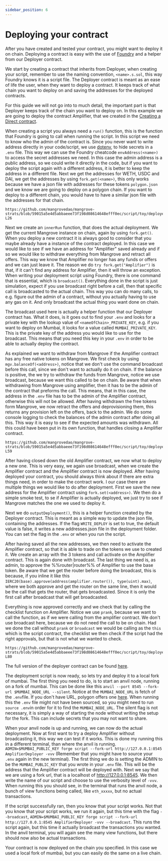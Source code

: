 ```yaml
---
sidebar_position: 6
---
```


# Deploying your contract

After you have created and tested your contract, you might want to deploy it on chain. Deploying a contract is easy with the use of [Foundry](https://book.getfoundry.sh/) and a helper from our Deployer contract.

We start by creating a contract that inherits from Deployer, when creating your script, remember to use the naming convention, `<name>.s.sol`, this way Foundry knows it is a script file. The Deployer contract is meant as an ease of life the user, when they want to deploy a contract. It keeps track of what chain you want to deploy on and saving the addresses for the deployed contracts. 

For this guide we will not go into to much detail, the important part is that Deployer keeps track of the chain you want to deploy on. In this example we are going to deploy the contract Amplifier, that we created in the [Creating a Direct contract](./DirectHowTo.md).

When creating a script you always need a `run()` function, this is the function that Foundry is going to call when running the script. In this script we need to know who the admin of the contract is. Since you never want to write address directly in your code/script, we use [dotenv](https://www.npmjs.com/package/dotenv), to hide secrets in a `.env` file. This way we can use the Foundry cheatcode `envAddress(<name>)` to access the secret addresses we need. In this case the admin address is a public address, so we could write it directly in the code, but if you want to deploy the script again with a different address, it is better to keep the address in a different file. Next we get the addresses for WETH, USDC and DAI, we get the addresses by using `fork.get(<name>)`, this only works because we have a json file with addresses for these tokens `polygon.json` and we know we are going to deploy on a polygon chain. If you want to deploy to a different chain, you would have to have a similar json file with the addresses for that chain.


```solidity reference title="AmplifierDeployer.s.sol - Preamble and run function"
https://github.com/mangrovedao/mangrove-strats/blob/59015a5e4d5abbaeee73f198d08614648efff0ec/script/toy/deployers/AmplifierDeployer.s.sol#L1-L26
```

Next we create an `innerRun` function, that does the actual deployment. We get the current Mangrove instance on chain, again by using `fork.get()`. When you deploy a new contract it is always good to consider that you maybe already have a instance of the contract deployed. In this case we would like to see if we have an address for "Amplifier" saved already and if so we would like to withdraw everything from Mangrove and retract all offers. This way we know that Amplifier no longer has any funds or offers and we can just leave it. The reason we do `try fork.get("Amplifier")` is that, if it can't find any address for Amplifier, then it will throw an exception. When writing your deployment script using Foundry, there is one command that is essential, which is `broadcast()`. Everything done in the script is just simulation, expect if you use broadcast right before a call, then that specific call is broadcasted to the actual chain. This way you can do many calls, to e.g. figure out the admin of a contract, without you actually having to use any gas on it. And only broadcast the actual thing you want done on chain.

The broadcast used here is actually a helper function that our Deployer contract has. What it does, is it goes out to find your `.env` and looks for a private key with the lookup value of `<nameOfChain>_PRIVATE_KEY`, e.g. if you want to deploy on Mumbai, it looks for a value called `MUMBAI_PRIVATE_KEY`. This is the private key of the address you would like to use for the broadcast. This means that you need this key in your `.env` in order to be able to actually deploy the contract.

As explained we want to withdraw from Mangrove if the Amplifier contract has any free native tokens on Mangrove. We first check by using `mgv.balanceOf(<address>)`, notice that we don't use the command broadcast before this call, since we don't want to actually do it on chain. If the balance is positive, the we try to withdraw the funds from Mangrove, notice we use broadcast, because we want this called to be on chain. Be aware that when withdrawing from Mangrove using amplifier, then it has to be the admin of the contract that preforms the call. This means, that in this case, the address in the `.env` file has to be the admin of the Amplifier contract, otherwise this will not be allowed. After having withdrawn the free tokens form Mangrove, we now retract the offers and deprovisioning them, this returns any provision left on the offers, back to the admin. We do some console logging to check the balances of the admin contract after doing all this. This way it is easy to see if the expected amounts was withdrawn. All this could have been put in its own function, that handles closing a Amplifier contract.

```solidity reference title="AmplifierDeployer.s.sol - Withdraw offers and provision from old contract first"
https://github.com/mangrovedao/mangrove-strats/blob/59015a5e4d5abbaeee73f198d08614648efff0ec/script/toy/deployers/AmplifierDeployer.s.sol#L28-L59
```

After having closed down the old Amplifier contract, we now what to deploy a new one. This is very easy, we again use broadcast, when we create the Amplifier contract and the Amplifier contract is now deployed. After having deployed your contract, you should always think about if there are extra things need, in order to make the contract work. I our case there are multiple things we would like to do after deployment. First we save the new address for the Amplifier contract using `fork.set(<address>)`. We then do a simple smoke test, to se if Amplifier is actually deployed, we just try to see if Mangrove matches the one we used to deploy it.

Next we do `outputDeployment()`, this is a helper function created by the Deployer contract. This is meant as a simple way to update the json file, containing the addresses. If the flag `WRITE_DEPLOY` is set to true, the default value is false, it writes a new addresses.json file in the deployment folder. You can set the flag in the `.env` or when you run the script.

After having saved all the new addresses, we then need to activate the Amplifier contract, so that it is able to trade on the tokens we use to created it. We create an array with the 3 tokens and call activate on the Amplifier contract. This is again done with broadcast. The last thing we need is, as admin, to approve the %%router|router%% of Amplifier to use the base token. Be aware that we get the router before doing the broadcast, this is because, if you inline it like this `IERC20(base).approve(address(amplifier.router()), type(uint).max)`, where we both approve and get the router on the same line, then it would be the call that gets the router, that gets broadcasted. Since it is only the first call after broadcast that will get broadcasted.

Everything is now approved correctly and we check that by calling the checklist function on Amplifier. Notice we use `prank`, because we want to call the function, as if we were calling from the amplifier contract. We don't use broadcast here, because we do not need the call to be on chain. Had we done the call without `prank` or `broadcast` we would be calling as the `this` which is the script contract, the checklist we then check if the script had the right approvals, but that is not what we wanted to check.

```solidity reference title="AmplifierDeployer.s.sol - Deploy new Amplifier"
https://github.com/mangrovedao/mangrove-strats/blob/59015a5e4d5abbaeee73f198d08614648efff0ec/script/toy/deployers/AmplifierDeployer.s.sol#L60-L80
```

The full version of the deployer contract can be found [here](https://github.com/mangrovedao/mangrove-strats/blob/59015a5e4d5abbaeee73f198d08614648efff0ec/script/toy/deployers/AmplifierDeployer.s.sol).

The deployment script is now ready, so lets try and deploy it to a local fork of mumbai. The first thing you need to do, is to start an anvil node, running on a fork of mumbai. This can be done like this `anvil --port 8545 --fork-url $MUMBAI_NODE_URL --silent`. Notice at the `MUMBAI_NODE_URL` is fetch of the `.env`file. If you don't have URL, polygon offers one [here](https://wiki.polygon.technology/docs/develop/network-details/network/). When running this the `.env` file might not have been sourced, so you might need to run `source .env`in order for it to find the `MUMBAI_NODE_URL`. The silent flag is not necessary, it is simply a way of starting the node without writing the setup for the fork. This can include secrets that you may not want to share.

When your anvil node is up and running, we can now do the actual deployment. Now at first want to try a deploy Amplifier without broadcasting it, this way we can test if it works. This is done my running this in a different terminal, than where the anvil is running. `ADMIN=$MUMBAI_PUBLIC_KEY forge script --fork-url http://127.0.0.1:8545 AmplifierDeployer -vvv` (Remember that you might have to source your `.env` again in the new terminal). The first thing we do is setting the ADMIN to be the `MUMBAI_PUBLIC_KEY` that you wrote in your `.env` file. This will be the address that the Amplifier contract will be deployed with. Next we say that we are using a fork url, that is a localhost of http://127.0.0.1:8545. We then write the name of our script and choose to use the verbosity level of `-vvv`. When running this you should see, in the terminal that runs the anvil node, a bunch of view functions being called, like `eth_xxxxx`, but no actual transactions.

If the script successfully ran, then you know that your script works. Not that you know that your script works, we run it again, but this time with the flag `--broadcast`, `ADMIN=$MUMBAI_PUBLIC_KEY forge script --fork-url http://127.0.0.1:8545 AmplifierDeployer -vvv --broadcast`. This runs the script again, but this time it actually broadcast the transactions you wanted. In the anvil terminal, you will again see the many view functions, but there should now also be actual transactions.

Your contract is now deployed on the chain you specified. In this case we used a local fork of mumbai, but you can easily do the same on a live chain.
